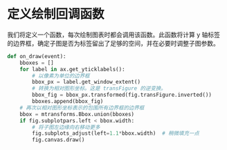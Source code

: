 # 定义绘制回调函数

我们将定义一个函数，每次绘制图表时都会调用该函数。此函数将计算 y 轴标签的边界框，确定子图是否为标签留出了足够的空间，并在必要时调整子图参数。

```python
def on_draw(event):
    bboxes = []
    for label in ax.get_yticklabels():
        # 以像素为单位的边界框
        bbox_px = label.get_window_extent()
        # 转换为相对图形坐标。这是 transFigure 的逆变换。
        bbox_fig = bbox_px.transformed(fig.transFigure.inverted())
        bboxes.append(bbox_fig)
    # 再次以相对图形坐标表示的包围所有边界框的边界框
    bbox = mtransforms.Bbox.union(bboxes)
    if fig.subplotpars.left < bbox.width:
        # 将子图左边缘向右移动更多
        fig.subplots_adjust(left=1.1*bbox.width)  # 稍微填充一点
        fig.canvas.draw()
```
